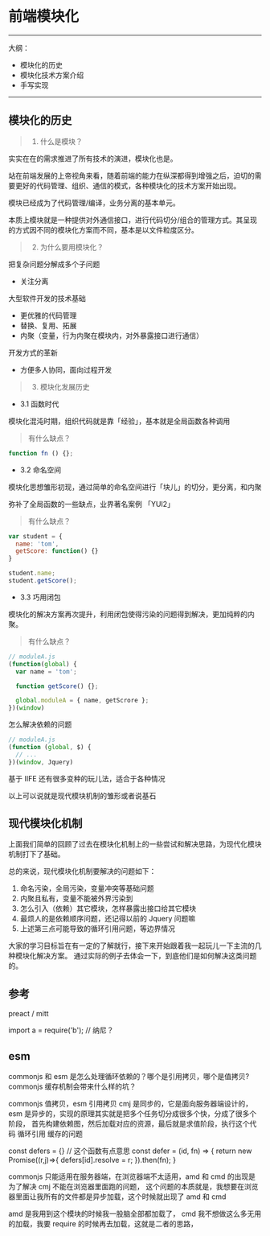 # 前端模块化

---

大纲：
- 模块化的历史
- 模块化技术方案介绍
- 手写实现

---

## 模块化的历史

> 1. 什么是模块？

实实在在的需求推进了所有技术的演进，模块化也是。

站在前端发展的上帝视角来看，随着前端的能力在纵深都得到增强之后，迫切的需要更好的代码管理、组织、通信的模式，各种模块化的技术方案开始出现。

模块已经成为了代码管理/编译，业务分离的基本单元。

本质上模块就是一种提供对外通信接口，进行代码切分/组合的管理方式。其呈现的方式因不同的模块化方案而不同，基本是以文件粒度区分。

> 2. 为什么要用模块化？

把复杂问题分解成多个子问题
  - 关注分离

大型软件开发的技术基础
  - 更优雅的代码管理
  - 替换、复用、拓展
  - 内聚（变量，行为内聚在模块内，对外暴露接口进行通信）

开发方式的革新
  - 方便多人协同，面向过程开发
 
> 3. 模块化发展历史

- 3.1 函数时代

模块化混沌时期，组织代码就是靠「经验」，基本就是全局函数各种调用

> 有什么缺点？

```js
function fn () {};
```

- 3.2 命名空间

模块化思想雏形初现，通过简单的命名空间进行「块儿」的切分，更分离，和内聚

弥补了全局函数的一些缺点，业界著名案例 「YUI2」

> 有什么缺点？

```js
var student = {
  name: 'tom',
  getScore: function() {} 
}

student.name;
student.getScore();
```

- 3.3 巧用闭包

模块化的解决方案再次提升，利用闭包使得污染的问题得到解决，更加纯粹的内聚。

> 有什么缺点？

```js
// moduleA.js
(function(global) {
  var name = 'tom';

  function getScore() {};

  global.moduleA = { name, getScrore };
})(window)
```

怎么解决依赖的问题

```js
// moduleA.js
(function (global, $) {
  // ...
})(window, Jquery)
```

基于 IIFE 还有很多变种的玩儿法，适合于各种情况

以上可以说就是现代模块机制的雏形或者说基石

## 现代模块化机制

上面我们简单的回顾了过去在模块化机制上的一些尝试和解决思路，为现代化模块机制打下了基础。

总的来说，现代模块化机制要解决的问题如下：

1. 命名污染，全局污染，变量冲突等基础问题
2. 内聚且私有，变量不能被外界污染到
3. 怎么引入（依赖）其它模块，怎样暴露出接口给其它模块
4. 最烦人的是依赖顺序问题，还记得以前的 Jquery 问题嘛
5. 上述第三点可能导致的循环引用问题，等边界情况

大家的学习目标旨在有一定的了解就行，接下来开始跟着我一起玩儿一下主流的几种模块化解决方案。
通过实际的例子去体会一下，到底他们是如何解决这类问题的。

## 参考

preact / mitt

import a = require('b'); // 纳尼？

## esm

commonjs 和 esm 是怎么处理循环依赖的？哪个是引用拷贝，哪个是值拷贝?
commonjs 缓存机制会带来什么样的坑？


commonjs 值拷贝，esm 引用拷贝
cmj 是同步的，它是面向服务器端设计的，esm 是异步的，实现的原理其实就是把多个任务切分成很多个快，分成了很多个阶段，
首先构建依赖图，然后加载对应的资源，最后就是求值阶段，执行这个代码
循环引用
缓存的问题

const defers = {}
// 这个函数有点意思
const defer = (id, fn) => {
  return new Promise((r,j)=>{
    defers[id].resolve = r;
  }).then(fn);
}

commonjs 只能适用在服务器端，在浏览器端不太适用，amd 和 cmd 的出现是为了解决 cmj 不能在浏览器里面跑的问题，
这个问题的本质就是，我想要在浏览器里面让我所有的文件都是异步加载，这个时候就出现了 amd 和 cmd

amd 是我用到这个模块的时候我一股脑全部都加载了，
cmd 我不想做这么多无用的加载，我要 require 的时候再去加载，这就是二者的思路，




































